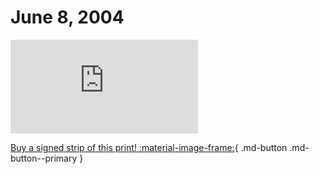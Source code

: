 # June 8, 2004

![](https://www.achewood.com/comic.php?date=06082004)

[Buy a signed strip of this print! :material-image-frame:](https://achewood-holiday-pop-up.myshopify.com/products/strip#06082004){ .md-button .md-button--primary }
